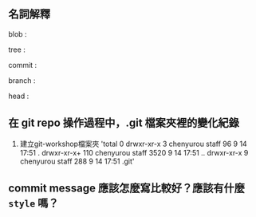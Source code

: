 名詞解釋
---
blob
: 

tree
: 

commit
: 

branch
: 

head 
: 

在 git repo 操作過程中，.git 檔案夾裡的變化紀錄
---
1. 建立git-workshop檔案夾
  'total 0
  drwxr-xr-x    3 chenyurou  staff    96  9 14 17:51 .
  drwxr-xr-x+ 110 chenyurou  staff  3520  9 14 17:51 ..
  drwxr-xr-x    9 chenyurou  staff   288  9 14 17:51 .git'

commit message 應該怎麼寫比較好？應該有什麼 `style` 嗎？
---

